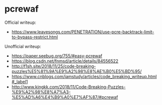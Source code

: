 # pcrewaf

Official writeup:

- https://www.leavesongs.com/PENETRATION/use-pcre-backtrack-limit-to-bypass-restrict.html

Unofficial writeup:

- https://paper.seebug.org/755/#easy-pcrewaf
- https://blog.csdn.net/fnmsd/article/details/84556522
- http://f1sh.site/2018/11/25/code-breaking-puzzles%E5%81%9A%E9%A2%98%E8%AE%B0%E5%BD%95/
- https://www.cnblogs.com/iamstudy/articles/code_breaking_writeup.html#_label1
- http://www.kingkk.com/2018/11/Code-Breaking-Puzzles-%E9%A2%98%E8%A7%A3-%E5%AD%A6%E4%B9%A0%E7%AF%87/#pcrewaf
